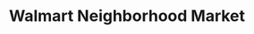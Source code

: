---
title: "Walmart Neighborhood Market"
url: /tucson/walmart-neighborhood-market-east-commerce-center-place/
shop: supermarket
---